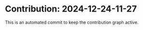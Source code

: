 # Contribution: 2024-12-24-11-27
This is an automated commit to keep the contribution graph active.
